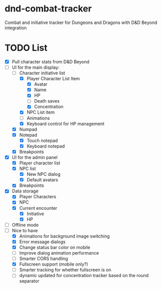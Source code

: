 # dnd-combat-tracker
Combat and initiative tracker for Dungeons and Dragons with D&amp;D Beyond integration

# TODO List 
- [x] Pull character stats from D&D Beyond 
- [ ] UI for the main display:
  - [ ] Character initiative list 
    - [x] Player Character List Item 
      - [x] Avatar
      - [x] Name 
      - [x] HP
      - [ ] Death saves 
      - [x] Concentration
    - [x] NPC List item 
    - [ ] Animations
    - [x] Keyboard control for HP management
  - [x] Numpad 
  - [x] Notepad 
    - [x] Touch notepad 
    - [x] Keyboard notepad 
  - [x] Breakpoints
- [x] UI for the admin panel 
  - [x] Player character list 
  - [x] NPC list 
    - [x] New NPC dialog
    - [x] Default avatars
  - [x] Breakpoints
- [x] Data storage 
  - [x] Player Characters 
  - [x] NPC 
  - [x] Current encounter 
    - [x] Initiative 
    - [x] HP 
- [ ] Offline mode 
- [ ] Nice to have
  - [x] Animations for background image switching
  - [x] Error message dialogs 
  - [x] Change status bar color on mobile
  - [ ] Improve dialog animation performance 
  - [ ] Smarter CORS handling
  - [x] Fullscreen support (mobile only?) 
  - [ ] Smarter tracking for whether fullscreen is on
  - [ ] dynamic updated for concentration tracker based on the round separator
